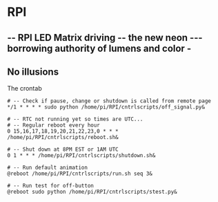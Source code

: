 # RPI

--
RPI LED Matrix driving -- the new neon
--- borrowing authority of lumens and color -
---
No illusions
---
The crontab

```
# -- Check if pause, change or shutdown is called from remote page
*/1 * * * * sudo python /home/pi/RPI/cntrlscripts/off_signal.py&

# -- RTC not running yet so times are UTC...
# -- Regular reboot every hour
0 15,16,17,18,19,20,21,22,23,0 * * * /home/pi/RPI/cntrlscripts/reboot.sh&

# -- Shut down at 8PM EST or 1AM UTC
0 1 * * * /home/pi/RPI/cntrlscripts/shutdown.sh&

# -- Run default animation
@reboot /home/pi/RPI/cntrlscripts/run.sh seq 3&

# -- Run test for off-button
@reboot sudo python /home/pi/RPI/cntrlscripts/stest.py&
```
